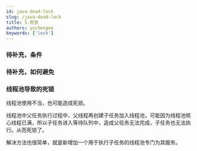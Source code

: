 ```yaml
---
id: java-dead-lock
slug: /java-dead-lock
title: 5.死锁
authors: yuchengee
keywords: ['lock']
---
```


### 待补充，条件

### 待补充，如何避免

### 线程池导致的死锁
线程池使用不当，也可能造成死锁。  

线程池中父任务执行过程中，父线程再创建子任务加入线程池，可能因为线程池核心线程已满，所以子任务进入等待队列中，造成父任务无法完成，子任务也无法执行。从而死锁了。  

解决方法也很简单，就是新增加一个用于执行子任务的线程池专门为其服务。

	
	
